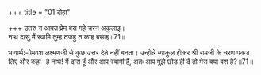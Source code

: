 +++
title = "01 दोहा"

+++
उतरु न आवत प्रेम बस गहे चरन अकुलाइ।  
नाथ दासु मैं स्वामि तुम्ह तजहु त काह बसाइ॥71॥  

भावार्थ:-प्रेमवश लक्ष्मणजी से कुछ उत्तर देते नहीं बनता। उन्होन्ने व्याकुल होकर श्री रामजी के चरण पकड लिए और कहा- हे नाथ! मैं दास हूँ और आप स्वामी हैं, अतः आप मुझे छोड ही दें तो मेरा क्या वश है?॥71॥  



